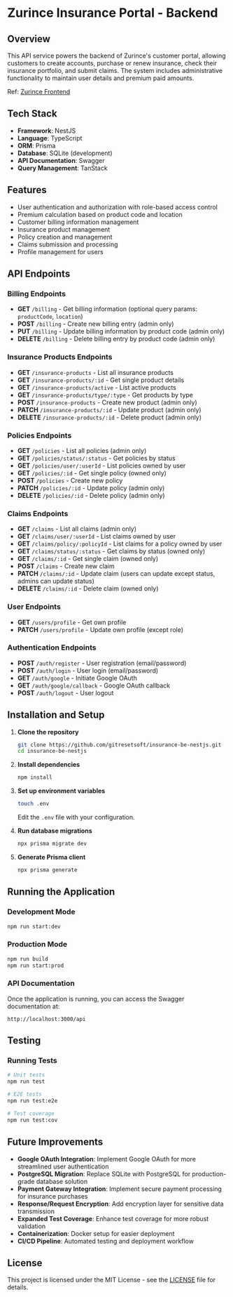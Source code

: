 # Zurince Insurance Portal - Backend

## Overview

This API service powers the backend of Zurince's customer portal, allowing customers to create accounts, purchase or renew insurance, check their insurance portfolio, and submit claims. The system includes administrative functionality to maintain user details and premium paid amounts.

Ref: [Zurince Frontend](https://github.com/gitresetsoft/insurance-fe-reactjs)

## Tech Stack

- **Framework**: NestJS
- **Language**: TypeScript  
- **ORM**: Prisma
- **Database**: SQLite (development)
- **API Documentation**: Swagger
- **Query Management**: TanStack

## Features

- User authentication and authorization with role-based access control
- Premium calculation based on product code and location
- Customer billing information management
- Insurance product management
- Policy creation and management
- Claims submission and processing
- Profile management for users

## API Endpoints

### Billing Endpoints

- **GET** `/billing` - Get billing information (optional query params: `productCode`, `location`)
- **POST** `/billing` - Create new billing entry (admin only)
- **PUT** `/billing` - Update billing information by product code (admin only)
- **DELETE** `/billing` - Delete billing entry by product code (admin only)

### Insurance Products Endpoints

- **GET** `/insurance-products` - List all insurance products
- **GET** `/insurance-products/:id` - Get single product details
- **GET** `/insurance-products/active` - List active products
- **GET** `/insurance-products/type/:type` - Get products by type
- **POST** `/insurance-products` - Create new product (admin only)
- **PATCH** `/insurance-products/:id` - Update product (admin only)
- **DELETE** `/insurance-products/:id` - Delete product (admin only)

### Policies Endpoints

- **GET** `/policies` - List all policies (admin only)
- **GET** `/policies/status/:status` - Get policies by status
- **GET** `/policies/user/:userId` - List policies owned by user
- **GET** `/policies/:id` - Get single policy (owned only)
- **POST** `/policies` - Create new policy
- **PATCH** `/policies/:id` - Update policy (admin only)
- **DELETE** `/policies/:id` - Delete policy (admin only)

### Claims Endpoints

- **GET** `/claims` - List all claims (admin only)
- **GET** `/claims/user/:userId` - List claims owned by user
- **GET** `/claims/policy/:policyId` - List claims for a policy owned by user
- **GET** `/claims/status/:status` - Get claims by status (owned only)
- **GET** `/claims/:id` - Get single claim (owned only)
- **POST** `/claims` - Create new claim
- **PATCH** `/claims/:id` - Update claim (users can update except status, admins can update status)
- **DELETE** `/claims/:id` - Delete claim (owned only)

### User Endpoints

- **GET** `/users/profile` - Get own profile
- **PATCH** `/users/profile` - Update own profile (except role)

### Authentication Endpoints

- **POST** `/auth/register` - User registration (email/password)
- **POST** `/auth/login` - User login (email/password)
- **GET** `/auth/google` - Initiate Google OAuth
- **GET** `/auth/google/callback` - Google OAuth callback
- **POST** `/auth/logout` - User logout

## Installation and Setup

1. **Clone the repository**
   ```bash
   git clone https://github.com/gitresetsoft/insurance-be-nestjs.git
   cd insurance-be-nestjs
   ```

2. **Install dependencies**
   ```bash
   npm install
   ```

3. **Set up environment variables**
   ```bash
   touch .env
   ```
   Edit the `.env` file with your configuration.

4. **Run database migrations**
   ```bash
   npx prisma migrate dev
   ```

5. **Generate Prisma client**
   ```bash
   npx prisma generate
   ```

## Running the Application

### Development Mode
```bash
npm run start:dev
```

### Production Mode
```bash
npm run build
npm run start:prod
```

### API Documentation
Once the application is running, you can access the Swagger documentation at:
```
http://localhost:3000/api
```

## Testing

### Running Tests
```bash
# Unit tests
npm run test

# E2E tests
npm run test:e2e

# Test coverage
npm run test:cov
```

## Future Improvements

- **Google OAuth Integration**: Implement Google OAuth for more streamlined user authentication
- **PostgreSQL Migration**: Replace SQLite with PostgreSQL for production-grade database solution
- **Payment Gateway Integration**: Implement secure payment processing for insurance purchases
- **Response/Request Encryption**: Add encryption layer for sensitive data transmission
- **Expanded Test Coverage**: Enhance test coverage for more robust validation
- **Containerization**: Docker setup for easier deployment
- **CI/CD Pipeline**: Automated testing and deployment workflow

## License

This project is licensed under the MIT License - see the [LICENSE](https://opensource.org/license/mit) file for details.
